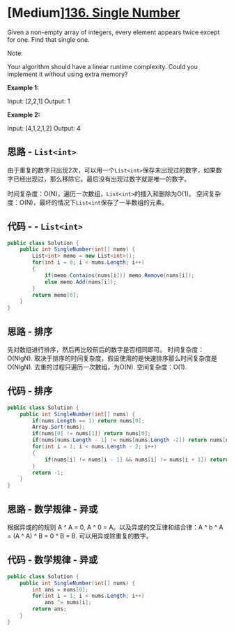 # [Medium][136. Single Number](https://leetcode.com/problems/single-number/)

Given a non-empty array of integers, every element appears twice except for one. Find that single one.

Note:

Your algorithm should have a linear runtime complexity. Could you implement it without using extra memory?

**Example 1:**

Input: [2,2,1]
Output: 1

**Example 2:**

Input: [4,1,2,1,2]
Output: 4

## 思路 - `List<int>`

由于重复的数字只出现2次，可以用一个`List<int>`保存未出现过的数字，如果数字已经出现过，那么移除它。最后没有出现过数字就是唯一的数字。

时间复杂度：O(N)，遍历一次数组，`List<int>`的插入和删除为O(1)。
空间复杂度：O(N)，最坏的情况下`List<int`保存了一半数组的元素。

## 代码 - - `List<int>`

```csharp
public class Solution {
    public int SingleNumber(int[] nums) {
        List<int> memo = new List<int>();
        for(int i = 0; i < nums.Length; i++)
        {
            if(memo.Contains(nums[i])) memo.Remove(nums[i]);
            else memo.Add(nums[i]);
        }
        return memo[0];
    }
}
```

## 思路 - 排序

先对数组进行排序，然后再比较前后的数字是否相同即可。
时间复杂度：O(NlgN). 取决于排序的时间复杂度，假设使用的是快速排序那么时间复杂度是O(NlgN). 去重的过程只遍历一次数组，为O(N).
空间复杂度：O(1).

## 代码 - 排序

```csharp
public class Solution {
    public int SingleNumber(int[] nums) {
        if(nums.Length == 1) return nums[0];
        Array.Sort(nums);
        if(nums[0] != nums[1]) return nums[0];
        if(nums[nums.Length - 1] != nums[nums.Length -2]) return nums[nums.Length - 1];
        for(int i = 1; i < nums.Length - 2; i++)
        {
            if(nums[i] != nums[i - 1] && nums[i] != nums[i + 1]) return nums[i];
        }
        return -1;
    }
}
```

## 思路 - 数学规律 - 异或

根据异或的的规则 A ^ A = 0, A ^ 0 = A。以及异或的交互律和结合律：A ^ b ^ A = (A ^ A) ^ B = 0 ^ B = B. 可以用异或除重复的数字。

## 代码  - 数学规律 - 异或

```csharp
public class Solution {
    public int SingleNumber(int[] nums) {
        int ans = nums[0];
        for(int i = 1; i < nums.Length; i++)
            ans ^= nums[i];
        return ans;
    }
}
```
